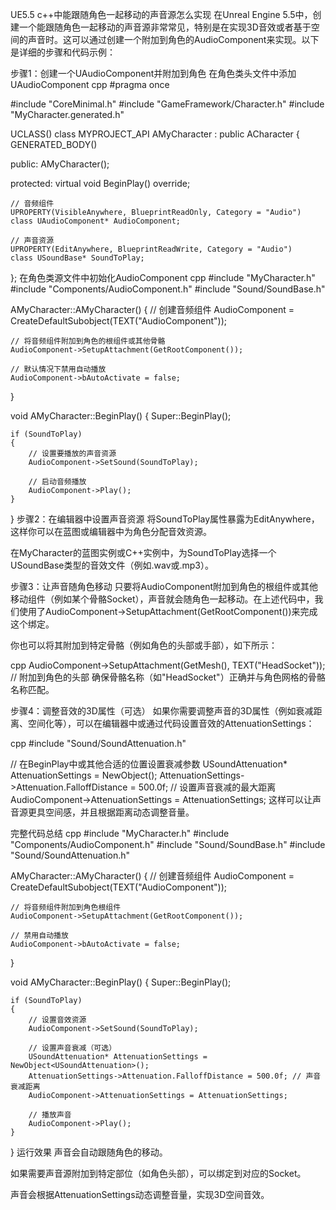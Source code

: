 UE5.5 c++中能跟随角色一起移动的声音源怎么实现
在Unreal Engine 5.5中，创建一个能跟随角色一起移动的声音源非常常见，特别是在实现3D音效或者基于空间的声音时。这可以通过创建一个附加到角色的AudioComponent来实现。以下是详细的步骤和代码示例：

步骤1：创建一个UAudioComponent并附加到角色
在角色类头文件中添加UAudioComponent
cpp
#pragma once

#include "CoreMinimal.h"
#include "GameFramework/Character.h"
#include "MyCharacter.generated.h"

UCLASS()
class MYPROJECT_API AMyCharacter : public ACharacter
{
    GENERATED_BODY()

public:
    AMyCharacter();

protected:
    virtual void BeginPlay() override;

    // 音频组件
    UPROPERTY(VisibleAnywhere, BlueprintReadOnly, Category = "Audio")
    class UAudioComponent* AudioComponent;

    // 声音资源
    UPROPERTY(EditAnywhere, BlueprintReadWrite, Category = "Audio")
    class USoundBase* SoundToPlay;
};
在角色类源文件中初始化AudioComponent
cpp
#include "MyCharacter.h"
#include "Components/AudioComponent.h"
#include "Sound/SoundBase.h"

AMyCharacter::AMyCharacter()
{
    // 创建音频组件
    AudioComponent = CreateDefaultSubobject<UAudioComponent>(TEXT("AudioComponent"));
    
    // 将音频组件附加到角色的根组件或其他骨骼
    AudioComponent->SetupAttachment(GetRootComponent());

    // 默认情况下禁用自动播放
    AudioComponent->bAutoActivate = false;
}

void AMyCharacter::BeginPlay()
{
    Super::BeginPlay();

    if (SoundToPlay)
    {
        // 设置要播放的声音资源
        AudioComponent->SetSound(SoundToPlay);

        // 启动音频播放
        AudioComponent->Play();
    }
}
步骤2：在编辑器中设置声音资源
将SoundToPlay属性暴露为EditAnywhere，这样你可以在蓝图或编辑器中为角色分配音效资源。

在MyCharacter的蓝图实例或C++实例中，为SoundToPlay选择一个USoundBase类型的音效文件（例如.wav或.mp3）。

步骤3：让声音随角色移动
只要将AudioComponent附加到角色的根组件或其他移动组件（例如某个骨骼Socket），声音就会随角色一起移动。在上述代码中，我们使用了AudioComponent->SetupAttachment(GetRootComponent())来完成这个绑定。

你也可以将其附加到特定骨骼（例如角色的头部或手部），如下所示：

cpp
AudioComponent->SetupAttachment(GetMesh(), TEXT("HeadSocket")); // 附加到角色的头部
确保骨骼名称（如"HeadSocket"）正确并与角色网格的骨骼名称匹配。

步骤4：调整音效的3D属性（可选）
如果你需要调整声音的3D属性（例如衰减距离、空间化等），可以在编辑器中或通过代码设置音效的AttenuationSettings：

cpp
#include "Sound/SoundAttenuation.h"

// 在BeginPlay中或其他合适的位置设置衰减参数
USoundAttenuation* AttenuationSettings = NewObject<USoundAttenuation>();
AttenuationSettings->Attenuation.FalloffDistance = 500.0f; // 设置声音衰减的最大距离
AudioComponent->AttenuationSettings = AttenuationSettings;
这样可以让声音源更具空间感，并且根据距离动态调整音量。

完整代码总结
cpp
#include "MyCharacter.h"
#include "Components/AudioComponent.h"
#include "Sound/SoundBase.h"
#include "Sound/SoundAttenuation.h"

AMyCharacter::AMyCharacter()
{
    // 创建音频组件
    AudioComponent = CreateDefaultSubobject<UAudioComponent>(TEXT("AudioComponent"));

    // 将音频组件附加到角色根组件
    AudioComponent->SetupAttachment(GetRootComponent());

    // 禁用自动播放
    AudioComponent->bAutoActivate = false;
}

void AMyCharacter::BeginPlay()
{
    Super::BeginPlay();

    if (SoundToPlay)
    {
        // 设置音效资源
        AudioComponent->SetSound(SoundToPlay);

        // 设置声音衰减（可选）
        USoundAttenuation* AttenuationSettings = NewObject<USoundAttenuation>();
        AttenuationSettings->Attenuation.FalloffDistance = 500.0f; // 声音衰减距离
        AudioComponent->AttenuationSettings = AttenuationSettings;

        // 播放声音
        AudioComponent->Play();
    }
}
运行效果
声音会自动跟随角色的移动。

如果需要声音源附加到特定部位（如角色头部），可以绑定到对应的Socket。

声音会根据AttenuationSettings动态调整音量，实现3D空间音效。
